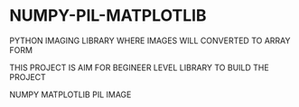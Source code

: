 # NUMPY-PIL-MATPLOTLIB 
PYTHON IMAGING LIBRARY WHERE IMAGES WILL CONVERTED TO ARRAY FORM 


THIS PROJECT IS AIM FOR BEGINEER LEVEL
LIBRARY TO BUILD THE PROJECT 

NUMPY
MATPLOTLIB
PIL 
IMAGE


